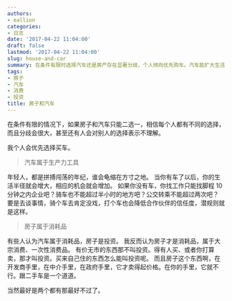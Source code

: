 ```yaml
---
authors:
- eallion
categories:
- 日志
date: '2017-04-22 11:04:00'
draft: false
lastmod: '2017-04-22 11:04:00'
slug: house-and-car
summary: 在条件有限时选择汽车还是房产存在显著分歧，个人倾向优先购车。汽车能扩大生活半径并创造更多机会，属于生产力工具，而房产本质是消耗性大宗消费而非投资，因其流动性差且难以个人掌控溢价。理想状态是两者兼备，但年轻人应优先选择能提升发展潜力的选项！
tags:
- 房子
- 汽车
- 消费
- 投资
title: 房子和汽车
---
```

在条件有限的情况下，如果房子和汽车只能二选一，相信每个人都有不同的选择，而且分歧会很大，甚至还有人会对别人的选择表示不理解。

我个人会优先选择买车。

> 汽车属于生产力工具

年轻人，都是拼搏闯荡的年纪，谁会龟缩在方寸之地。
当你有车了以后，你的生活半径就会增大，相应的机会就会增加。
如果你没有车，你找工作只能找脚程 10 分钟之内企业吧？骑车也不能超过半小时的地方吧？公交转乘不能超过两次吧？
要是去谈事情，骑个车去肯定没戏，打个车也会降低合作伙伴的信任度，潜规则就是这样。

> 房子属于消耗品

有些人认为汽车属于消耗品，房子是投资。
我反而认为房子才是消耗品，属于大宗消费、一次性消费品。
有价无市的东西那不叫投资。得有人买、或者你打算卖，那才叫投资。买来自己住的东西怎么能叫投资呢。
而且房子这个东西啊，在开发商手里，在中介手里，在政府手里，它才卖得起价格。在你的手里，它就不行。跟二手车是一个道道。

当然最好是两个都有那最好不过了。